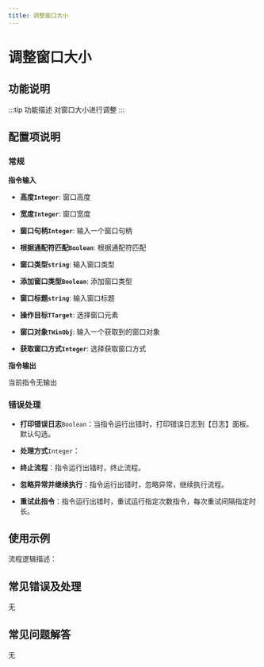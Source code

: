 ```yaml
---
title: 调整窗口大小
---
```


# 调整窗口大小

## 功能说明

:::tip 功能描述
对窗口大小进行调整
:::

## 配置项说明

### 常规

**指令输入**

- **高度`Integer`**: 窗口高度

- **宽度`Integer`**: 窗口宽度

- **窗口句柄`Integer`**: 输入一个窗口句柄

- **根据通配符匹配`Boolean`**: 根据通配符匹配

- **窗口类型`string`**: 输入窗口类型

- **添加窗口类型`Boolean`**: 添加窗口类型

- **窗口标题`string`**: 输入窗口标题

- **操作目标`TTarget`**: 选择窗口元素

- **窗口对象`TWinObj`**: 输入一个获取到的窗口对象

- **获取窗口方式`Integer`**: 选择获取窗口方式


**指令输出**

当前指令无输出

### 错误处理

- **打印错误日志**`Boolean`：当指令运行出错时，打印错误日志到【日志】面板。默认勾选。

- **处理方式**`Integer`：

 - **终止流程**：指令运行出错时，终止流程。

 - **忽略异常并继续执行**：指令运行出错时，忽略异常，继续执行流程。

 - **重试此指令**：指令运行出错时，重试运行指定次数指令，每次重试间隔指定时长。

## 使用示例

流程逻辑描述：

## 常见错误及处理

无

## 常见问题解答

无

